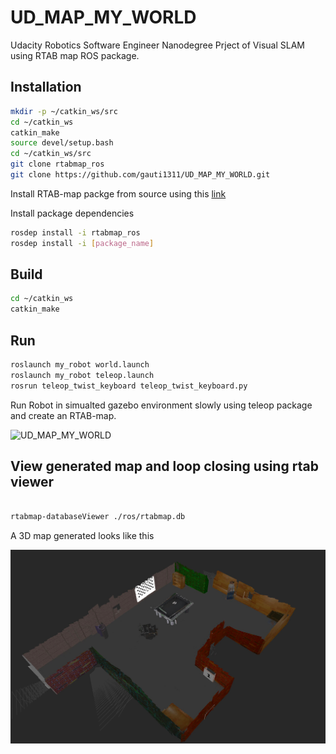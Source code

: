 # UD_MAP_MY_WORLD

Udacity Robotics Software Engineer Nanodegree Prject of Visual SLAM using RTAB map ROS package.


## Installation

```sh
mkdir -p ~/catkin_ws/src
cd ~/catkin_ws
catkin_make
source devel/setup.bash
cd ~/catkin_ws/src
git clone rtabmap_ros
git clone https://github.com/gauti1311/UD_MAP_MY_WORLD.git
```

Install RTAB-map packge from source using this [link](https://github.com/introlab/rtabmap_ros#build-from-source)

Install package dependencies

```sh
rosdep install -i rtabmap_ros
rosdep install -i [package_name]
```

## Build 

```sh
cd ~/catkin_ws
catkin_make
```

## Run

```sh
roslaunch my_robot world.launch
roslaunch my_robot teleop.launch
rosrun teleop_twist_keyboard teleop_twist_keyboard.py
```

Run Robot in simualted gazebo environment slowly using teleop package and create an RTAB-map. 

![UD_MAP_MY_WORLD](demo.gif)  

## View generated map and loop closing using rtab viewer

```sh

rtabmap-databaseViewer ./ros/rtabmap.db 

```

A 3D map generated looks like this

![UD_MAP_MY_WORLD](3Dmap.png)  
